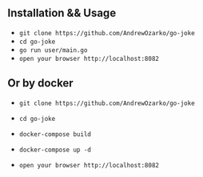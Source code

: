 ## Installation && Usage

- `git clone https://github.com/AndrewOzarko/go-joke`
- `cd go-joke`
- `go run user/main.go`
- `open your browser http://localhost:8082`

## Or by docker

- `git clone https://github.com/AndrewOzarko/go-joke`
- `cd go-joke`
- `docker-compose build`
- `docker-compose up -d`

- `open your browser http://localhost:8082`
